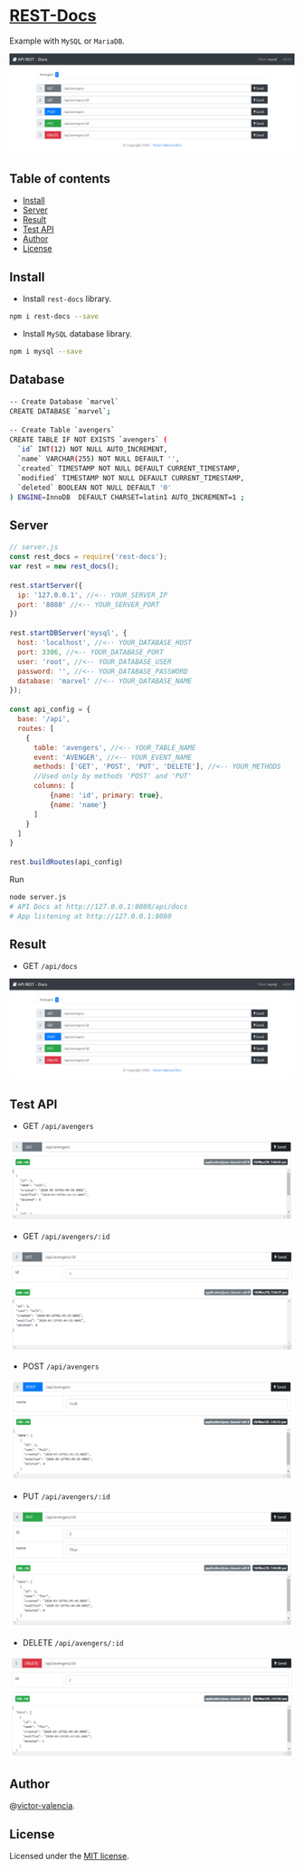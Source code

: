 # [REST-Docs](https://github.com/victor-valencia/rest-docs)

Example with `MySQL` or `MariaDB`.

![API](/resources/img/MySQL1/api.png)

## Table of contents
- [Install](#install)
- [Server](#server)
- [Result](#result)
- [Test API](#test-api)
- [Author](#author)
- [License](#license)

## Install

- Install `rest-docs` library.

```bash
npm i rest-docs --save
```

- Install `MySQL` database library.

```bash
npm i mysql --save
```

## Database

```bash
-- Create Database `marvel`
CREATE DATABASE `marvel`;

-- Create Table `avengers`
CREATE TABLE IF NOT EXISTS `avengers` (
  `id` INT(12) NOT NULL AUTO_INCREMENT,
  `name` VARCHAR(255) NOT NULL DEFAULT '',
  `created` TIMESTAMP NOT NULL DEFAULT CURRENT_TIMESTAMP,
  `modified` TIMESTAMP NOT NULL DEFAULT CURRENT_TIMESTAMP,
  `deleted` BOOLEAN NOT NULL DEFAULT '0'  
) ENGINE=InnoDB  DEFAULT CHARSET=latin1 AUTO_INCREMENT=1 ;
```

## Server

```javascript
// server.js
const rest_docs = require('rest-docs');
var rest = new rest_docs();

rest.startServer({
  ip: '127.0.0.1', //<-- YOUR_SERVER_IP
  port: '8080' //<-- YOUR_SERVER_PORT
})

rest.startDBServer('mysql', {
  host: 'localhost', //<-- YOUR_DATABASE_HOST
  port: 3306, //<-- YOUR_DATABASE_PORT
  user: 'root', //<-- YOUR_DATABASE_USER
  password: '', //<-- YOUR_DATABASE_PASSWORD
  database: 'marvel' //<-- YOUR_DATABASE_NAME
});

const api_config = {
  base: '/api',
  routes: [
    {      
      table: 'avengers', //<-- YOUR_TABLE_NAME
      event: 'AVENGER', //<-- YOUR_EVENT_NAME 
      methods: ['GET', 'POST', 'PUT', 'DELETE'], //<-- YOUR_METHODS
      //Used only by methods 'POST' and 'PUT'
      columns: [
          {name: 'id', primary: true},
          {name: 'name'}
      ]
    }
  ]  
}

rest.buildRoutes(api_config)
```

Run

```bash
node server.js
# API Docs at http://127.0.0.1:8080/api/docs
# App listening at http://127.0.0.1:8080
```

## Result

* GET `/api/docs`

![API](/resources/img/MySQL1/api.png)

## Test API

* GET `/api/avengers`

![API](/resources/img/MySQL1/api_get_all.png)

* GET `/api/avengers/:id`

![API](/resources/img/MySQL1/api_get_id.png)

* POST `/api/avengers`

![API](/resources/img/MySQL1/api_post.png)

* PUT `/api/avengers/:id`

![API](/resources/img/MySQL1/api_put.png)

* DELETE `/api/avengers/:id`

![API](/resources/img/MySQL1/api_delete.png)

## Author

@[victor-valencia](https://github.com/victor-valencia).

## License

Licensed under the [MIT license](/LICENSE).